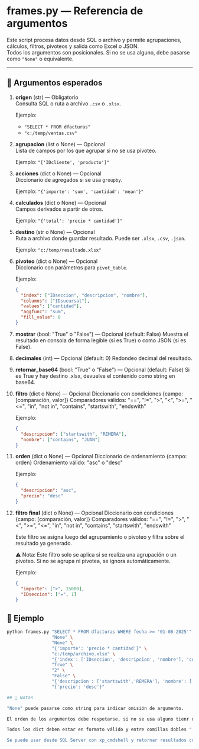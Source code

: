 # frames.py — Referencia de argumentos

Este script procesa datos desde SQL o archivo y permite agrupaciones, cálculos, filtros, pivoteos y salida como Excel o JSON.  
Todos los argumentos son posicionales. Si no se usa alguno, debe pasarse como `"None"` o equivalente.

---

## 📌 Argumentos esperados

1. **origen** (str) — Obligatorio  
   Consulta SQL o ruta a archivo `.csv` o `.xlsx`.  

   Ejemplo:  
   - `"SELECT * FROM dfacturas"`  
   - `"c:/temp/ventas.csv"`

2. **agrupacion** (list o None) — Opcional  
   Lista de campos por los que agrupar si no se usa pivoteo.  

   Ejemplo: `"['IDcliente', 'producto']"`

3. **acciones** (dict o None) — Opcional  
   Diccionario de agregados si se usa `groupby`.  

   Ejemplo: `"{'importe': 'sum', 'cantidad': 'mean'}"`

4. **calculados** (dict o None) — Opcional  
   Campos derivados a partir de otros.  

   Ejemplo: `"{'total': 'precio * cantidad'}"`

5. **destino** (str o None) — Opcional  
   Ruta a archivo donde guardar resultado. Puede ser `.xlsx`, `.csv`, `.json`.  

   Ejemplo: `"c:/temp/resultado.xlsx"`

6. **pivoteo** (dict o None) — Opcional  
   Diccionario con parámetros para `pivot_table`.  

   Ejemplo:  
   ```json
   {
     "index": ["IDseccion", "descripcion", "nombre"],
     "columns": ["IDsucursal"],
     "values": ["cantidad"],
     "aggfunc": "sum",
     "fill_value": 0
   }

7. **mostrar** (bool: "True" o "False") — Opcional (default: False)
   Muestra el resultado en consola de forma legible (si es True) o como JSON (si es False).

8. **decimales** (int) — Opcional (default: 0)
   Redondeo decimal del resultado.

9. **retornar_base64** (bool: "True" o "False") — Opcional (default: False)
   Si es True y hay destino .xlsx, devuelve el contenido como string en base64.

10. **filtro** (dict o None) — Opcional
    Diccionario con condiciones {campo: [comparación, valor]}
    Comparadores válidos: "==", "!=", ">", "<", ">=", "<=", "in", "not in", "contains", "startswith", "endswith"

    Ejemplo:

    ```json
    {
      "descripcion": ["startswith", "REMERA"],
      "nombre": ["contains", "JUAN"]
    }

11. **orden** (dict o None) — Opcional
    Diccionario de ordenamiento {campo: orden}
    Ordenamiento válido: "asc" o "desc"
    
    Ejemplo:

    ```json
    {
      "descripcion": "asc",
      "precio": "desc"
    }

12. **filtro final** (dict o None) — Opcional
    Diccionario con condiciones {campo: [comparación, valor]}
    Comparadores válidos: "==", "!=", ">", "<", ">=", "<=", "in", "not in", "contains", "startswith", "endswith"

    Este filtro se asigna luego del agrupamiento o pivoteo y filtra sobre el resultado ya generado.

    ⚠️ Nota: Este filtro solo se aplica si se realiza una agrupación o un pivoteo. Si no se agrupa ni pivotea, se ignora automáticamente.

    Ejemplo:

    ```json
    {
      "importe": [">", 15000],
      "IDseccion": ["=", 1]
    }

## 📌 Ejemplo

  ```bash
  python frames.py "SELECT * FROM dfacturas WHERE fecha >= '01-08-2025'" \
                   "None" \
                   "None" \
                   "{'importe': 'precio * cantidad'}" \
                   "c:/temp/archivo.xlsx" \
                   "{'index': ['IDseccion', 'descripcion', 'nombre'], 'columns': ['IDsucursal'], 'values': ['cantidad'], 'aggfunc': 'sum', 'fill_value': 0}" \
                   "True" \
                   "2" \
                   "False" \
                   "{'descripcion': ['startswith','REMERA'], 'nombre': ['startswith', 'LEVIN']}" \
                   "{'precio': 'desc'}"

## 📌 Notas

"None" puede pasarse como string para indicar omisión de argumento.

El orden de los argumentos debe respetarse, si no se usa alguno tienr que ir "None".

Todos los dict deben estar en formato válido y entre comillas dobles " para shell y simples ' para claves/valores.

Se puede usar desde SQL Server con xp_cmdshell y retornar resultados como Excel o JSON.
